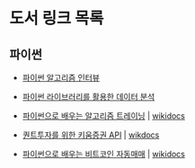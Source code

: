 # 도서 링크 목록


## 파이썬
- [파이썬 알고리즘 인터뷰](https://github.com/onlybooks/algorithm-interview)
- [파이썬 라이브러리를 활용한 데이터 분석](https://github.com/wesm/pydata-book)
   
- [파이썬으로 배우는 알고리즘 트레이닝](https://github.com/pystockhub/book) | [wikidocs](https://wikidocs.net/book/110)
- [퀀트투자를 위한 키움증권 API]() | [wikdocs](https://wikidocs.net/book/1173)
- [파이썬으로 배우는 비트코인 자동매매](https://github.com/sharebook-kr/book-cryptocurrency) | [wikidocs](https://wikidocs.net/book/1665)




